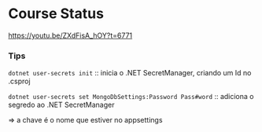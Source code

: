# Course Status

https://youtu.be/ZXdFisA_hOY?t=6771

### Tips

`dotnet user-secrets init` :: inicia o .NET SecretManager, criando um Id no .csproj

`dotnet user-secrets set MongoDbSettings:Password Pass#word` :: adiciona o segredo ao .NET SecretManager

=> a chave é o nome que estiver no appsettings
